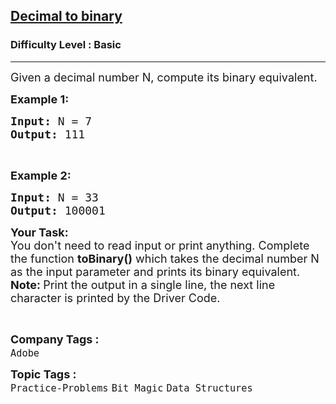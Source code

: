 <h2><a href="https://practice.geeksforgeeks.org/problems/decimal-to-binary-1587115620/1">Decimal to binary</a></h2><h3>Difficulty Level : Basic</h3><hr><div class="problems_problem_content__Xm_eO"><p><span style="font-size:18px">Given a decimal number N, compute its binary equivalent.</span></p>

<p><strong><span style="font-size:18px">Example 1:</span></strong></p>

<pre><span style="font-size:18px"><strong>Input:</strong> N = 7
<strong>Output:</strong> 111</span></pre>

<p>&nbsp;</p>

<p><strong><span style="font-size:18px">Example 2:</span></strong></p>

<pre><span style="font-size:18px"><strong>Input:</strong> N = 33
<strong>Output: </strong>100001</span>
</pre>

<p><strong><span style="font-size:18px">Your Task:</span></strong><br>
<span style="font-size:18px">You don't need to read input or print anything. Complete the function <strong>toBinary()</strong> which takes the decimal number N as the input parameter and prints&nbsp;its binary equivalent.<br>
<strong>Note: </strong>Print the output in a single line, the next line character is printed by the Driver Code.</span></p>

<p>&nbsp;</p>
</div><p><span style=font-size:18px><strong>Company Tags : </strong><br><code>Adobe</code>&nbsp;<br><p><span style=font-size:18px><strong>Topic Tags : </strong><br><code>Practice-Problems</code>&nbsp;<code>Bit Magic</code>&nbsp;<code>Data Structures</code>&nbsp;